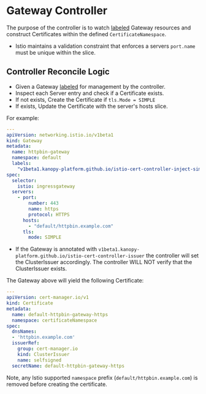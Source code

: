 # Gateway Controller

The purpose of the controller is to watch [labeled](../api/v1beta1.md) Gateway resources and construct Certificates within the defined `CertificateNamespace`.

- Istio maintains a validation constraint that enforces a servers `port.name` must be unique within the slice.

## Controller Reconcile Logic

- Given a Gateway [labeled](../api/v1beta1.md) for management by the controller.
- Inspect each Server entry and check if a Certificate exists.
- If not exists, Create the Certificate if `tls.Mode = SIMPLE`
- If exists, Update the Certificate with the server's hosts slice.

For example:

```yaml
---
apiVersion: networking.istio.io/v1beta1
kind: Gateway
metadata:
  name: httpbin-gateway
  namespace: default
  labels:
    "v1beta1.kanopy-platform.github.io/istio-cert-controller-inject-simple-credential-name": "true"
spec:
  selector:
    istio: ingressgateway
  servers:
    - port:
        number: 443
        name: https
        protocol: HTTPS
      hosts:
        - "default/httpbin.example.com"
      tls:
        mode: SIMPLE
```

- If the Gateway is annotated with `v1beta1.kanopy-platform.github.io/istio-cert-controller-issuer` the controller will set the ClusterIssuer accordingly.  The controller WILL NOT verify that the ClusterIssuer exists.

The Gateway above will yield the following Certificate:

```yaml
---
apiVersion: cert-manager.io/v1
kind: Certificate
metadata:
  name: default-httpbin-gateway-https
  namespace: certificateNamespace
spec:
  dnsNames:
  - 'httpbin.example.com'
  issuerRef:
    group: cert-manager.io
    kind: ClusterIssuer
    name: selfsigned
  secretName: default-httpbin-gateway-https
```

Note, any Istio supported `namespace` prefix (`default/httpbin.example.com`) is removed before creating the certificate.
